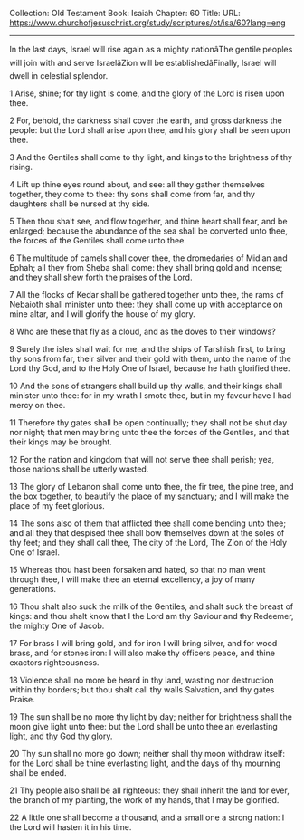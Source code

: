 Collection: Old Testament
Book: Isaiah
Chapter: 60
Title: 
URL: https://www.churchofjesuschrist.org/study/scriptures/ot/isa/60?lang=eng

---

In the last days, Israel will rise again as a mighty nationâThe gentile peoples will join with and serve IsraelâZion will be establishedâFinally, Israel will dwell in celestial splendor.

1 Arise, shine; for thy light is come, and the glory of the Lord is risen upon thee.

2 For, behold, the darkness shall cover the earth, and gross darkness the people: but the Lord shall arise upon thee, and his glory shall be seen upon thee.

3 And the Gentiles shall come to thy light, and kings to the brightness of thy rising.

4 Lift up thine eyes round about, and see: all they gather themselves together, they come to thee: thy sons shall come from far, and thy daughters shall be nursed at thy side.

5 Then thou shalt see, and flow together, and thine heart shall fear, and be enlarged; because the abundance of the sea shall be converted unto thee, the forces of the Gentiles shall come unto thee.

6 The multitude of camels shall cover thee, the dromedaries of Midian and Ephah; all they from Sheba shall come: they shall bring gold and incense; and they shall shew forth the praises of the Lord.

7 All the flocks of Kedar shall be gathered together unto thee, the rams of Nebaioth shall minister unto thee: they shall come up with acceptance on mine altar, and I will glorify the house of my glory.

8 Who are these that fly as a cloud, and as the doves to their windows?

9 Surely the isles shall wait for me, and the ships of Tarshish first, to bring thy sons from far, their silver and their gold with them, unto the name of the Lord thy God, and to the Holy One of Israel, because he hath glorified thee.

10 And the sons of strangers shall build up thy walls, and their kings shall minister unto thee: for in my wrath I smote thee, but in my favour have I had mercy on thee.

11 Therefore thy gates shall be open continually; they shall not be shut day nor night; that men may bring unto thee the forces of the Gentiles, and that their kings may be brought.

12 For the nation and kingdom that will not serve thee shall perish; yea, those nations shall be utterly wasted.

13 The glory of Lebanon shall come unto thee, the fir tree, the pine tree, and the box together, to beautify the place of my sanctuary; and I will make the place of my feet glorious.

14 The sons also of them that afflicted thee shall come bending unto thee; and all they that despised thee shall bow themselves down at the soles of thy feet; and they shall call thee, The city of the Lord, The Zion of the Holy One of Israel.

15 Whereas thou hast been forsaken and hated, so that no man went through thee, I will make thee an eternal excellency, a joy of many generations.

16 Thou shalt also suck the milk of the Gentiles, and shalt suck the breast of kings: and thou shalt know that I the Lord am thy Saviour and thy Redeemer, the mighty One of Jacob.

17 For brass I will bring gold, and for iron I will bring silver, and for wood brass, and for stones iron: I will also make thy officers peace, and thine exactors righteousness.

18 Violence shall no more be heard in thy land, wasting nor destruction within thy borders; but thou shalt call thy walls Salvation, and thy gates Praise.

19 The sun shall be no more thy light by day; neither for brightness shall the moon give light unto thee: but the Lord shall be unto thee an everlasting light, and thy God thy glory.

20 Thy sun shall no more go down; neither shall thy moon withdraw itself: for the Lord shall be thine everlasting light, and the days of thy mourning shall be ended.

21 Thy people also shall be all righteous: they shall inherit the land for ever, the branch of my planting, the work of my hands, that I may be glorified.

22 A little one shall become a thousand, and a small one a strong nation: I the Lord will hasten it in his time.
